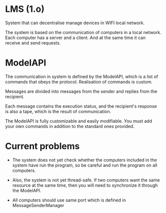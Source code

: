 # LMS (1.o)
System that can decentralise manage devices in WIFI local network.

The system is based on the communication of computers in a local network. Each computer has a server and a client. And at the same time it can receive and send requests.

# ModelAPI
The communication in system is defined by the ModelAPI, which is a list of commands that obeys the protocol. Realisation of commands is custom.

Messages are divided into messages from the sender and replies from the recipient.

Each message contains the execution status, and the recipient's response is also a tape, which is the result of communication.

The ModelAPI is fully customizable and easily modifiable. You must add your own commands in addition to the standard ones provided.

# Current problems
* The system does not yet check whether the computers included in the system have run the program, so be careful and run the program on all computers.

* Also, the system is not yet thread-safe. If two computers want the same resource at the same time, then you will need to synchronize it through the ModelAPI.

* All computers should use same port which is defined in MessageSenderManager
